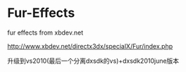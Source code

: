 # Fur-Effects
fur effects from xbdev.net

http://www.xbdev.net/directx3dx/specialX/Fur/index.php

升级到vs2010(最后一个分离dxsdk的vs)+dxsdk2010june版本
